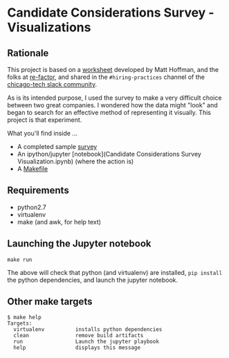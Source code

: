 # Candidate Considerations Survey - Visualizations

## Rationale

This project is based on a
[worksheet](https://docs.google.com/spreadsheets/d/1opp6CWoIiu47ijEAaFF8MqvVLYnClSHSnq8VkYu1a_s)
developed by Matt Hoffman, and the folks at [re-factor](http://re-factor.co/),
and shared in the `#hiring-practices` channel of the [chicago-tech slack
community](http://www.chicagotechslack.com/).

As is its intended purpose, I used the survey to make a very difficult choice
between two great companies. I wondered how the data might "look" and began to
search for an effective method of representing it visually. This project is that
experiment.

What you'll find inside ...

* A completed sample [survey](survey.csv)
* An ipython/jupyter [notebook](Candidate Considerations Survey Visualization.ipynb) (where the action is)
* A [Makefile](#other-make-targets)

## Requirements

* python2.7
* virtualenv
* make (and awk, for help text)

## Launching the Jupyter notebook

```
make run
```

The above will check that python (and virtualenv) are installed, `pip install`
the python dependencies, and launch the jupyter notebook.

## Other make targets

```
$ make help
Targets:
  virtualenv          installs python dependencies
  clean               remove build artifacts
  run                 Launch the jupyter playbook
  help                displays this message
```

